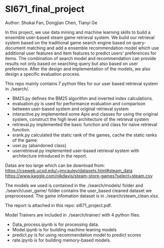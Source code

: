# SI671_final_project

Author: Shukai Fan, Dongjian Chen, Tianyi Ge

In this project, we use data mining and machine learning skills to build a ensemble user-based steam game retrieval system. We build our retrieval system based on the traditional game search engine based on query-document matching and add a ensemble recommendation model which use additional user features and item features to predict users' preferences for items. The combination of search model and recommendation can provide results not only based on searching query but also based on user preference. After the design and implementation of the models, we also design a specific evaluation process.

This repo mainly contains 7 python files for our user based retrieval system in ./search/. 

+ BM25.py defines the BM25 algorithm and inverted index calculations.
+ evaluation.py is used for performance evaluation and comparison between user-based system and original retrieval system
+ interactive.py implemented some Apis and classes for using the original system, construct the high level architecture of the retrieval system
+ retrieval.py implemented the basic function and class for naive retrieval function.
+ srank.py calculated the static rank of the games, cache the static ranks of the game.
+ user.py (abandoned class)
+ userretrieval.py implemented user-based retrieval system with architecture introduced in the report.


Datas are too large which can be download from:
https://cseweb.ucsd.edu/~jmcauley/datasets.html#steam_data
https://www.kaggle.com/nikdavis/steam-store-games?select=steam.csv

The models we used is contained in the ./search/models/ folder and ./search/user_game/ folder contains the user_based cleaned dataset we preprocessed.
The game infomation dataset is in ./search/steam_clean.xlsx.

The report is attached in this repo: si671_project.pdf.

Model Trainers are included in ./search/trainer/ with 4 python files.

+ Data_process.ipynb is for processing data.
+ Model.ipynb is for building machine leaning models
+ predict.py is for using recommendation model to predict scores
+ rate.ipynb is for building memory-based models.
